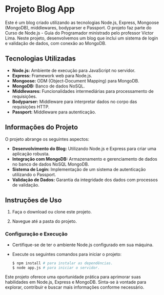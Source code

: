 # Projeto Blog App

Este é um blog criado utilizando as tecnologias Node.js, Express, Mongoose (MongoDB), middlewares, bodyparser e Passport. O projeto faz parte do Curso de Node.js - Guia do Programador ministrado pelo professor Victor Lima. Neste projeto, desenvolvemos um blog que inclui um sistema de login e validação de dados, com conexão ao MongoDB.

## Tecnologias Utilizadas

- **Node.js:** Ambiente de execução para JavaScript no servidor.
- **Express:** Framework web para Node.js.
- **Mongoose:** ODM (Object-Document Mapping) para MongoDB.
- **MongoDB:** Banco de dados NoSQL.
- **Middlewares:** Funcionalidades intermediárias para processamento de requisições.
- **Bodyparser:** Middleware para interpretar dados no corpo das requisições HTTP.
- **Passport:** Middleware para autenticação.

## Informações do Projeto

O projeto abrange os seguintes aspectos:

- **Desenvolvimento do Blog:** Utilizando Node.js e Express para criar uma aplicação robusta.
- **Integração com MongoDB:** Armazenamento e gerenciamento de dados no banco de dados NoSQL MongoDB.
- **Sistema de Login:** Implementação de um sistema de autenticação utilizando o Passport.
- **Validação de Dados:** Garantia da integridade dos dados com processos de validação.

## Instruções de Uso

1. Faça o download ou clone este projeto.

2. Navegue até a pasta do projeto.

### Configuração e Execução

- Certifique-se de ter o ambiente Node.js configurado em sua máquina.

- Execute os seguintes comandos para iniciar o projeto:

    ```bash
    $ npm install # para instalar as dependências.
    $ node app.js # para iniciar o servidor.
    ```

Este projeto oferece uma oportunidade prática para aprimorar suas habilidades em Node.js, Express e MongoDB. Sinta-se à vontade para explorar, contribuir e buscar mais informações conforme necessário.
